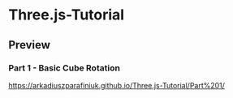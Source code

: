 # Three.js-Tutorial

## Preview

### Part 1 - Basic Cube Rotation
https://arkadiuszparafiniuk.github.io/Three.js-Tutorial/Part%201/
